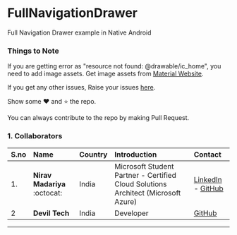 # FullNavigationDrawer
Full Navigation Drawer example in Native Android

### Things to Note
If you are getting error as "resource not found: @drawable/ic_home", you need to add image assets.
Get image assets from [Material Website](https://material.io/tools/icons).

If you get any other issues, Raise your issues [here](https://github.com/deviltech4/FullNavigationDrawer/issues).

Show some :heart: and :star: the repo.

You can always contribute to the repo by making Pull Request.

### 1. Collaborators

| S.no | Name | Country | Introduction | Contact |
|------|:------|:---------|:--------------|:------------|
| 1. | **Nirav Madariya** :octocat: | India | Microsoft Student Partner - Certified Cloud Solutions Architect (Microsoft Azure)  | [LinkedIn](https://www.linkedin.com/in/niravmadariya) - [GitHub](https://github.com/niravmadariya) |
| 2 | **Devil Tech**  |India| Developer | [GitHub](https://github.com/deviltech4) |

---

